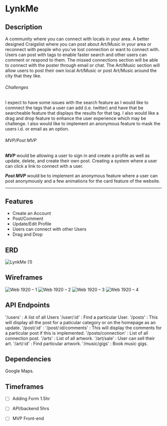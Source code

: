 #  LynkMe

## Description

A community where you can connect with locals in your area. A better designed Craigslist where you can post about Art/Music in your area
or reconnect with people who you've lost connection or want to connect with. Users can post with tags to enable faster search and other users can comment or respond to them. The missed
connections section will be able to connect with the poster through email or chat. The Art/Music section will allow users to post their own local Art/Music or post Art/Music around the 
city that they like. 

###### Challenges

I expect to have some issues with the search feature as I would like to connnect the tags that a user can add (i.e. twitter) and have that be searcheable feature that displays the results for that tag. I also would like a drag and drop feature to enhance the user experience which may be challenge. I also would like to implement an anonymous feature to mask the users i.d. or email as an option. 

###### MVP/Post MVP

***MVP*** would be allowing a user to sign in and create a profile as well as update, delete, and create their own post. Creating a system where a user can click a link to connect with a user.

***Post MVP*** would be to implement an anonymous feature where a user can post anonymously and a few animations for the card feature of the website. 

---

## Features

- Create an Account
- Post/Comment
- Update/Edit Profile
- Users can connect with other Users
- Drag and Drop

##  ERD

![LynkMe (1)](https://user-images.githubusercontent.com/55125468/69911570-425f3700-13eb-11ea-8e38-ec59c7f042f7.png)


## Wireframes 

![Web 1920 – 1](https://user-images.githubusercontent.com/55125468/69912932-c838ad80-13fe-11ea-9fa9-1f39620813cd.png)
![Web 1920 – 2](https://user-images.githubusercontent.com/55125468/69912935-cb339e00-13fe-11ea-91a7-a753ee4b2b57.png)
![Web 1920 – 3](https://user-images.githubusercontent.com/55125468/69912936-cd95f800-13fe-11ea-96d6-97b1245f7a9c.png)
![Web 1920 – 4](https://user-images.githubusercontent.com/55125468/69912938-d1297f00-13fe-11ea-8b13-cbc965e9264d.png)


## API Endpoints

'/users' : A list of all Users 
'/user/:id' : Find a particular User.
'/posts' : This will display all the post for a paticular category or on the homepage as an update.
'/post/:id' :
'/post/:id/comments' : This will display the comments for a particular post if this is implemented.
'/posts/connection' : List of all connection post.
'/arts' : List of all artwork.
'/art/sale' : User can sell their art.
'/art/:id' : Find particular artwork.
'/music/gigs' : Book music gigs.

## Dependencies

Google Maps.

## Timeframes

- [ ] Adding Form 1.5hr
- [ ] API/backend 5hrs	
- [ ] MVP Front-end








